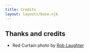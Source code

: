 ```yaml
---
title: Credits
layout: layouts/base.njk
---
```



## Thanks and credits

- Red Curtain photo by [Rob Laughter](https://unsplash.com/photos/WW1jsInXgwM?utm_source=unsplash&utm_medium=referral&utm_content=creditCopyText)
